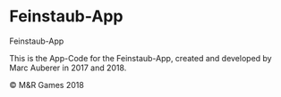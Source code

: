 # Feinstaub-App
Feinstaub-App

This is the App-Code for the Feinstaub-App, created and developed by Marc Auberer in 2017 and 2018.

© M&R Games 2018
